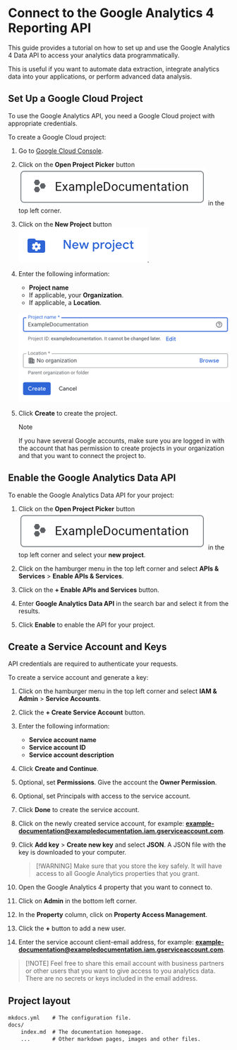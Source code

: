 # Connect to the Google Analytics 4 Reporting API

This guide provides a tutorial on how to set up and use the Google Analytics 4 Data API to access your analytics data programmatically.

This is useful if you want to automate data extraction, integrate analytics data into your applications, or perform advanced data analysis.

## Set Up a Google Cloud Project

To use the Google Analytics API, you need a Google Cloud project with appropriate credentials.

To create a Google Cloud project:

1. Go to [Google Cloud Console](https://console.cloud.google.com/).

2. Click on the **Open Project Picker** button ![alt text](images/open-project-picker-button.png) in the top left corner.

3. Click on the **New Project** button ![alt text](images/new-project-button.png).

4. Enter the following information:
   - **Project name**
   - If applicable, your **Organization**.
   - If applicable, a **Location**.

    ![alt text](images/project-configuration.png)

5. Click **Create** to create the project.

    > [!NOTE]
    > If you have several Google accounts, make sure you are logged in with the account that has permission to create projects in your organization and that you want to connect the project to.

## Enable the Google Analytics Data API

To enable the Google Analytics Data API for your project:

1. Click on the **Open Project Picker** button ![alt text](images/open-project-picker-button.png) in the top left corner and select your **new project**.

2. Click on the hamburger menu in the top left corner and select **APIs & Services** > **Enable APIs & Services**.

3. Click on the **+ Enable APIs and Services** button.

4. Enter **Google Analytics Data API** in the search bar and select it from the results.

5. Click **Enable** to enable the API for your project.

## Create a Service Account and Keys

API credentials are required to authenticate your requests.

To create a service account and generate a key:

1.  Click on the hamburger menu in the top left corner and select **IAM & Admin** > **Service Accounts**.

2.  Click the **+ Create Service Account** button.

3.  Enter the following information:
    - **Service account name**
    - **Service account ID**
    - **Service account description**
    
4. Click **Create and Continue**.

5.  Optional, set **Permissions**. Give the account the **Owner Permission**.

6.  Optional, set Principals with access to the service account.

7.  Click **Done** to create the service account.

8.  Click on the newly created service account, for example: **example-documentation@exampledocumentation.iam.gserviceaccount.com**.
9.  Click **Add key** > **Create new key** and select **JSON**. A JSON file with the key is downloaded to your computer.

    > [!WARNING] Make sure that you store the key safely. It will have access to all Google Analytics properties that you grant.


10. Open the Google Analytics 4 property that you want to connect to.
11. Click on **Admin** in the bottom left corner.
12. In the **Property** column, click on **Property Access Management**.
13. Click the **+** button to add a new user.
14. Enter the service account client-email address, for example: **example-documentation@exampledocumentation.iam.gserviceaccount.com**.
 > [!NOTE] Feel free to share this email account with business partners or other users that you want to give access to you analytics data. There are no secrets or keys included in the email address.
## Project layout

    mkdocs.yml    # The configuration file.
    docs/
        index.md  # The documentation homepage.
        ...       # Other markdown pages, images and other files.


